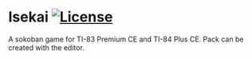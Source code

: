 # Isekai [![License](https://img.shields.io/badge/license-MIT-red)](LICENSE)

A sokoban game for TI-83 Premium CE and TI-84 Plus CE.
Pack can be created with the editor.
